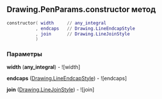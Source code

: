 ## Drawing.PenParams.constructor метод


```lua
constructor( width     // any_integral
           , endcaps   // Drawing.LineEndcapStyle
           , join      // Drawing.LineJoinStyle
           )
```


### Параметры

**width** (**any_integral**) - ![width]

**endcaps** ([Drawing.LineEndcapStyle](../../Drawing/LineEndcapStyle.md)) - ![endcaps]

**join** ([Drawing.LineJoinStyle](../../Drawing/LineJoinStyle.md)) - ![join]


